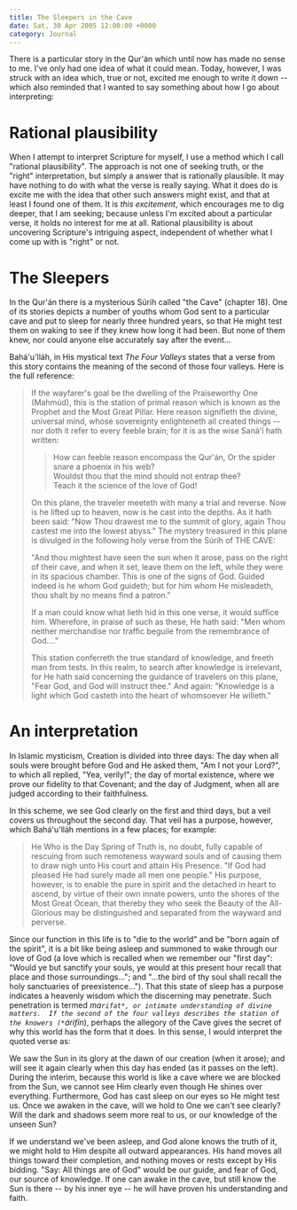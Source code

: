```yaml
---
title: The Sleepers in the Cave
date: Sat, 30 Apr 2005 12:00:00 +0000
category: Journal
---
```


There is a particular story in the Qur'án which until now has made no
sense to me.  I've only had one idea of what it could mean.  Today,
however, I was struck with an idea which, true or not, excited me enough
to write it down -- which also reminded that I wanted to say something
about how I go about interpreting:

# Rational plausibility

When I attempt to interpret Scripture for myself, I use a method which I
call "rational plausibility".  The approach is not one of seeking truth,
or the "right" interpretation, but simply a answer that is rationally
plausible.  It may have nothing to do with what the verse is really
saying.  What it does do is excite me with the idea that other such
answers might exist, and that at least I found one of them.  It is *this
excitement*, which encourages me to dig deeper, that I am seeking;
because unless I'm excited about a particular verse, it holds no
interest for me at all.  Rational plausibility is about uncovering
Scripture's intriguing aspect, independent of whether what I come up
with is "right" or not.

# The Sleepers

In the Qur'án there is a mysterious Súrih called "the Cave" (chapter
18).  One of its stories depicts a number of youths whom God sent to a
particular cave and put to sleep for nearly three hundred years, so that
He might test them on waking to see if they knew how long it had been.
But none of them knew, nor could anyone else accurately say after the
event...

Bahá'u'lláh, in His mystical text *The Four Valleys* states that a verse
from this story contains the meaning of the second of those four
valleys.  Here is the full reference:

> If the wayfarer's goal be the dwelling of the Praiseworthy One
> (Mahmúd), this is the station of primal reason which is known as the
> Prophet and the Most Great Pillar.  Here reason signifieth the divine,
> universal mind, whose sovereignty enlighteneth all created things --
> nor doth it refer to every feeble brain; for it is as the wise Saná'í
> hath written:
> 
> > How can feeble reason encompass the Qur'án,
>     Or the spider snare a phoenix in his web?  
>     Wouldst thou that the mind should not entrap thee?  
>     Teach it the science of the love of God!
> 
> On this plane, the traveler meeteth with many a trial and reverse.
> Now is he lifted up to heaven, now is he cast into the depths.  As it
> hath been said: "Now Thou drawest me to the summit of glory, again
> Thou castest me into the lowest abyss."  The mystery treasured in this
> plane is divulged in the following holy verse from the Súrih of THE
> CAVE:
> 
> "And thou mightest have seen the sun when it arose, pass on the right
> of their cave, and when it set, leave them on the left, while they
> were in its spacious chamber.  This is one of the signs of God.
> Guided indeed is he whom God guideth; but for him whom He misleadeth,
> thou shalt by no means find a patron."
> 
> If a man could know what lieth hid in this one verse, it would suffice
> him.  Wherefore, in praise of such as these, He hath said: "Men whom
> neither merchandise nor traffic beguile from the remembrance of
> God...."
> 
> This station conferreth the true standard of knowledge, and freeth man
> from tests.  In this realm, to search after knowledge is irrelevant,
> for He hath said concerning the guidance of travelers on this plane,
> "Fear God, and God will instruct thee."  And again: "Knowledge is a
> light which God casteth into the heart of whomsoever He willeth."

# An interpretation

In Islamic mysticism, Creation is divided into three days: The day when
all souls were brought before God and He asked them, "Am I not your
Lord?", to which all replied, "Yea, verily!"; the day of mortal
existence, where we prove our fidelity to that Covenant; and the day of
Judgment, when all are judged according to their faithfulness.

In this scheme, we see God clearly on the first and third days, but a
veil covers us throughout the second day.  That veil has a purpose,
however, which Bahá'u'lláh mentions in a few places; for example:

> He Who is the Day Spring of Truth is, no doubt, fully capable of
> rescuing from such remoteness wayward souls and of causing them to
> draw nigh unto His court and attain His Presence.  "If God had pleased
> He had surely made all men one people."  His purpose, however, is to
> enable the pure in spirit and the detached in heart to ascend, by
> virtue of their own innate powers, unto the shores of the Most Great
> Ocean, that thereby they who seek the Beauty of the All-Glorious may
> be distinguished and separated from the wayward and perverse.

Since our function in this life is to "die to the world" and be "born
again of the spirit", it is a bit like being asleep and summoned to wake
through our love of God (a love which is recalled when we remember our
"first day": "Would ye but sanctify your souls, ye would at this present
hour recall that place and those surroundings..."; and "...the bird of
thy soul shall recall the holy sanctuaries of preexistence...").  That
this state of sleep has a purpose indicates a heavenly wisdom which the
discerning may penetrate.  Such penetration is termed *ma`rifat*, or
intimate understanding of divine matters.  If the second of the four
valleys describes the station of the knowers (*`árifín*), perhaps the
allegory of the Cave gives the secret of why this world has the form
that it does.  In this sense, I would interpret the quoted verse as:

We saw the Sun in its glory at the dawn of our creation (when it arose);
and will see it again clearly when this day has ended (as it passes on
the left).  During the interim, because this world is like a cave where
we are blocked from the Sun, we cannot see Him clearly even though He
shines over everything.  Furthermore, God has cast sleep on our eyes so
He might test us.  Once we awaken in the cave, will we hold to One we
can't see clearly?  Will the dark and shadows seem more real to us, or
our knowledge of the unseen Sun?

If we understand we've been asleep, and God alone knows the truth of it,
we might hold to Him despite all outward appearances.  His hand moves
all things toward their completion, and nothing moves or rests except by
His bidding.  "Say: All things are of God" would be our guide, and fear
of God, our source of knowledge.  If one can awake in the cave, but
still know the Sun is there -- by his inner eye -- he will have proven
his understanding and faith.


